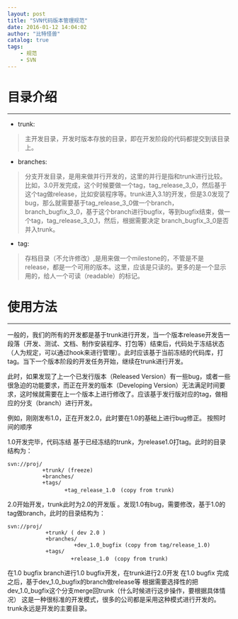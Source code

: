 ```yaml
---
layout: post
title: "SVN代码版本管理规范"
date: 2016-01-12 14:04:02
author: "比特怪兽"
catalog: true
tags: 
    - 规范
    - SVN
---
```



目录介绍
===
***

* trunk:

>主开发目录，开发时版本存放的目录，即在开发阶段的代码都提交到该目录上。

* branches:

>分支开发目录，是用来做并行开发的，这里的并行是指和trunk进行比较。 比如，3.0开发完成，这个时候要做一个tag，tag_release_3_0，然后基于这个tag做release，比如安装程序等。trunk进入3.1的开发，但是3.0发现了bug，那么就需要基于tag_release_3_0做一个branch，branch_bugfix_3_0，基于这个branch进行bugfix，等到bugfix结束，做一个tag，tag_release_3_0_1，然后，根据需要决定 branch_bugfix_3_0是否并入trunk。 


* tag:

>存档目录（不允许修改）,是用来做一个milestone的，不管是不是release，都是一个可用的版本。这里，应该是只读的。更多的是一个显示用的，给人一个可读（readable）的标记。


<!-- more -->


使用方法
===
***

一般的，我们的所有的开发都是基于trunk进行开发，当一个版本release开发告一段落（开发、测试、文档、制作安装程序、打包等）结束后，代码处于冻结状态（人为规定，可以通过hook来进行管理）。此时应该基于当前冻结的代码库，打tag。当下一个版本阶段的开发任务开始，继续在trunk进行开发。

此时，如果发现了上一个已发行版本（Released Version）有一些bug，或者一些很急迫的功能要求，而正在开发的版本（Developing Version）无法满足时间要求，这时候就需要在上一个版本上进行修改了。应该基于发行版对应的tag，做相应的分支（branch）进行开发。

例如，刚刚发布1.0，正在开发2.0，此时要在1.0的基础上进行bug修正。
按照时间的顺序

1.0开发完毕，代码冻结 
基于已经冻结的trunk，为release1.0打tag。此时的目录结构为：

    svn://proj/
               +trunk/ (freeze)
               +branches/
               +tags/
                      +tag_release_1.0　(copy from trunk) 

2.0开始开发，trunk此时为2.0的开发版 。发现1.0有bug，需要修改，基于1.0的tag做branch，此时的目录结构为：

    svn://proj/
                +trunk/ ( dev 2.0 )
                +branches/
                         +dev_1.0_bugfix (copy from tag/release_1.0)
                +tags/
                        +release_1.0　(copy from trunk) 

在1.0 bugfix branch进行1.0 bugfix开发，在trunk进行2.0开发 
在1.0 bugfix 完成之后，基于dev_1.0_bugfix的branch做release等 
根据需要选择性的把dev_1.0_bugfix这个分支merge回trunk（什么时候进行这步操作，要根据具体情况） 
这是一种很标准的开发模式，很多的公司都是采用这种模式进行开发的。trunk永远是开发的主要目录。

